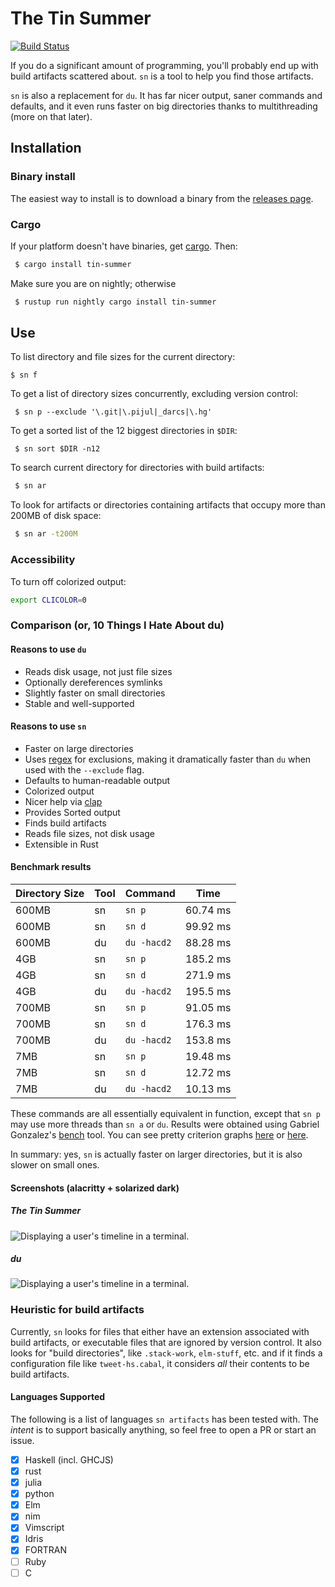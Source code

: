 # The Tin Summer

[![Build Status](https://travis-ci.org/vmchale/tin-summer.svg?branch=master)](https://travis-ci.org/vmchale/tin-summer)

If you do a significant amount of programming, you'll probably end up with
build artifacts scattered about. `sn` is a tool to help you find those
artifacts.

`sn` is also a replacement for `du`. It has far nicer
output, saner commands and defaults, and it even runs faster on big directories
thanks to multithreading (more on that later).

## Installation

### Binary install

The easiest way to install is to download a binary from the [releases
page](https://github.com/vmchale/tin-summer/releases).

### Cargo

If your platform doesn't have binaries, get [cargo](https://rustup.rs/). Then:

```bash
 $ cargo install tin-summer
```

Make sure you are on nightly; otherwise

```bash
 $ rustup run nightly cargo install tin-summer
```

## Use

To list directory and file sizes for the current directory:

```
$ sn f
```

To get a list of directory sizes concurrently, excluding version control: 

```
 $ sn p --exclude '\.git|\.pijul|_darcs|\.hg'
```

To get a sorted list of the 12 biggest directories in `$DIR`:

```
 $ sn sort $DIR -n12
```

To search current directory for directories with build artifacts:

```bash
 $ sn ar
```

To look for artifacts or directories containing artifacts that occupy more than 200MB of disk space:

```bash
 $ sn ar -t200M
```

### Accessibility

To turn off colorized output:

```bash
export CLICOLOR=0
```

### Comparison (or, 10 Things I Hate About du)

#### Reasons to use `du`

  * Reads disk usage, not just file sizes
  * Optionally dereferences symlinks
  * Slightly faster on small directories
  * Stable and well-supported

#### Reasons to use `sn`

  * Faster on large directories
  * Uses [regex](https://github.com/rust-lang/regex) for exclusions, making it
    dramatically faster than `du` when used with the `--exclude` flag.
  * Defaults to human-readable output
  * Colorized output
  * Nicer help via [clap](https://github.com/kbknapp/clap-rs)
  * Provides Sorted output
  * Finds build artifacts
  * Reads file sizes, not disk usage
  * Extensible in Rust

#### Benchmark results

| Directory Size | Tool | Command | Time |
| -------------- | ---- | ------- | ---- |
| 600MB | sn | `sn p` | 60.74 ms |
| 600MB | sn | `sn d` | 99.92 ms |
| 600MB | du | `du -hacd2` | 88.28 ms |
| 4GB | sn | `sn p`| 185.2 ms |
| 4GB | sn | `sn d` | 271.9 ms |
| 4GB | du | `du -hacd2` | 195.5 ms |
| 700MB | sn | `sn p` | 91.05 ms |
| 700MB | sn | `sn d` | 176.3 ms |
| 700MB | du | `du -hacd2` | 153.8 ms |
| 7MB | sn | `sn p` | 19.48 ms |
| 7MB | sn | `sn d` | 12.72 ms |
| 7MB | du | `du -hacd2` | 10.13 ms |

These commands are all essentially equivalent in function, except that `sn p`
may use more threads than `sn a` or `du`. Results were obtained using Gabriel Gonzalez's [bench](https://github.com/Gabriel439/bench)
tool. You can see pretty criterion graphs
[here](http://vmchale.com/bench/tin-summer.html) or
[here](http://vmchale.com/bench/tin-summer-parallel.html).

In summary: yes, `sn` is actually faster on larger directories, but it is also
slower on small ones.

#### Screenshots (alacritty + solarized dark)

##### The Tin Summer

![Displaying a user's timeline in a terminal.](https://raw.githubusercontent.com/vmchale/tin-summer/master/screenshots/oskar1.png)

##### du

![Displaying a user's timeline in a terminal.](https://raw.githubusercontent.com/vmchale/tin-summer/master/screenshots/du-screenshot.png)

### Heuristic for build artifacts

Currently, `sn` looks for files that either have an extension associated with
build artifacts, or executable files that are ignored by version control. It also looks for "build
directories", like `.stack-work`, `elm-stuff`, etc. and if it finds a
configuration file like `tweet-hs.cabal`, it considers *all* their
contents to be build artifacts.

#### Languages Supported

The following is a list of languages `sn artifacts` has been tested with.
The *intent* is to support basically anything, so feel free to open a PR or start an issue.

  - [x] Haskell (incl. GHCJS)
  - [x] rust
  - [x] julia
  - [x] python
  - [x] Elm
  - [x] nim
  - [x] Vimscript
  - [x] Idris
  - [x] FORTRAN
  - [ ] Ruby
  - [ ] C
